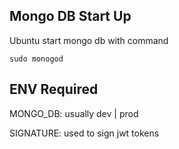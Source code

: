 ## Mongo DB Start Up

Ubuntu start mongo db with command 
```
sudo monogod
```

## ENV Required
MONGO_DB: usually dev | prod

SIGNATURE: used to sign jwt tokens